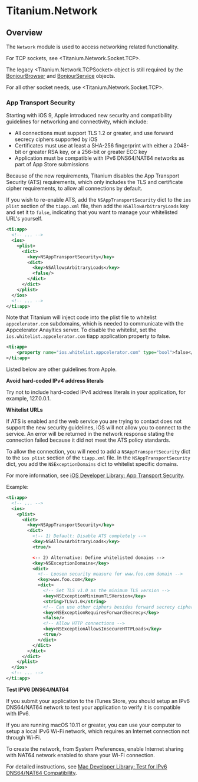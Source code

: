 # Titanium.Network

<TypeHeader/>

## Overview

The `Network` module is used to access networking related functionality.

For TCP sockets, see <Titanium.Network.Socket.TCP>.

The legacy <Titanium.Network.TCPSocket> object is still required
by the [BonjourBrowser](Titanium.Network.BonjourBrowser) and
[BonjourService](Titanium.Network.BonjourService) objects.

For all other socket needs, use <Titanium.Network.Socket.TCP>.

### App Transport Security

Starting with iOS 9, Apple introduced new security and compatibility guidelines for networking
and connectivity, which include:

  * All connections must support TLS 1.2 or greater, and use forward secrecy ciphers supported by iOS
  * Certificates must use at least a SHA-256 fingerprint with either a 2048-bit or greater RSA key,
    or a 256-bit or greater ECC key
  * Application must be compatible with IPv6 DNS64/NAT64 networks as part of App Store submissions

Because of the new requirements, Titanium disables the App Transport Security (ATS)
requirements, which only includes the TLS and certificate cipher requirements,
to allow all connections by default.

If you wish to re-enable ATS, add the `NSAppTransportSecurity` dict to the `ios plist` section
of the `tiapp.xml` file, then add the `NSAllowArbitraryLoads` key and set it to `false`, indicating
that you want to manage your whitelisted URL's yourself.

``` xml
<ti:app>
  <!-- ... -->
  <ios>
    <plist>
      <dict>
        <key>NSAppTransportSecurity</key>
        <dict>
          <key>NSAllowsArbitraryLoads</key>
          <false/>
        </dict>
      </dict>
    </plist>
  </ios>
  <!-- ... -->
</ti:app>
```

Note that Titanium will inject code into the plist file to whitelist `appcelerator.com` subdomains,
which is needed to communicate with the Appcelerator Anayltics server. To disable the whitelist,
set the `ios.whitelist.appcelerator.com` tiapp application property to false.

``` xml
<ti:app>
    <property name="ios.whitelist.appcelerator.com" type="bool">false</property>
</ti:app>
```

Listed below are other guidelines from Apple.

**Avoid hard-coded IPv4 address literals**

Try not to include hard-coded IPv4 address literals in your application, for example, 127.0.0.1.

**Whitelist URLs**

If ATS is enabled and the web service you are trying to contact does not support the new security guidelines,
iOS will not allow you to connect to the service. An error will be returned in the network response
stating the connection failed because it did not meet the ATS policy standards.

To allow the connection, you will need to add
a `NSAppTransportSecurity` dict to the `ios plist` section of the `tiapp.xml` file.
In the `NSAppTransportSecurity` dict, you add the `NSExceptionDomains` dict to whitelist
specific domains.

For more information, see
[iOS Developer Library: App Transport Security](https://developer.apple.com/library/content/documentation/General/Reference/InfoPlistKeyReference/Articles/CocoaKeys.html#//apple_ref/doc/uid/TP40009251-SW33).

Example:

``` xml
<ti:app>
  <!-- ... -->
  <ios>
    <plist>
      <dict>
        <key>NSAppTransportSecurity</key>
        <dict>
          <!-- 1) Default: Disable ATS completely -->
          <key>NSAllowsArbitraryLoads</key>
          <true/>

          <-- 2) Alternative: Define whitelisted domains -->
          <key>NSExceptionDomains</key>
          <dict>
            <!-- Loosen security measure for www.foo.com domain -->
            <key>www.foo.com</key>
            <dict>
              <!-- Set TLS v1.0 as the minimum TLS version -->
              <key>NSExceptionMinimumTLSVersion</key>
              <string>TLSv1.0</string>
              <!-- Can use other ciphers besides forward secrecy ciphers -->
              <key>NSExceptionRequiresForwardSecrecy</key>
              <false/>
              <!-- Allow HTTP connections -->
              <key>NSExceptionAllowsInsecureHTTPLoads</key>
              <true/>
            </dict>
          </dict>
        </dict>
      </dict>
    </plist>
  </ios>
  <!-- ... -->
</ti:app>
```

**Test IPV6 DNS64/NAT64**

If you submit your application to the iTunes Store, you should setup an IPv6 DNS64/NAT64
network to test your application to verify it is compatible with IPv6.

If you are running macOS 10.11 or greater, you can use your computer to setup a local IPv6 Wi-Fi
network, which requires an Internet connection not through Wi-Fi.

To create the network, from System Preferences, enable Internet sharing with NAT64 network
enabled to share your Wi-Fi connection.

For detailed instructions, see
[Mac Developer Library: Test for IPv6 DNS64/NAT64 Compatibility](https://developer.apple.com/library/content/documentation/NetworkingInternetWeb/Conceptual/NetworkingOverview/UnderstandingandPreparingfortheIPv6Transition/UnderstandingandPreparingfortheIPv6Transition.html#//apple_ref/doc/uid/TP40010220-CH213-SW16).

<ApiDocs/>
